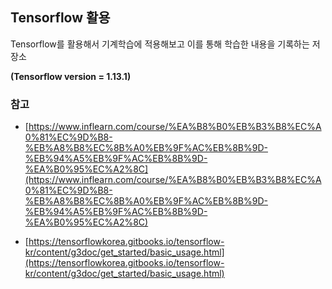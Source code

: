 ## Tensorflow 활용

Tensorflow를 활용해서 기계학습에 적용해보고 이를 통해 학습한 내용을 기록하는 저장소 

**(Tensorflow version = 1.13.1)**

### 참고

- [https://www.inflearn.com/course/%EA%B8%B0%EB%B3%B8%EC%A0%81%EC%9D%B8-%EB%A8%B8%EC%8B%A0%EB%9F%AC%EB%8B%9D-%EB%94%A5%EB%9F%AC%EB%8B%9D-%EA%B0%95%EC%A2%8C](https://www.inflearn.com/course/%EA%B8%B0%EB%B3%B8%EC%A0%81%EC%9D%B8-%EB%A8%B8%EC%8B%A0%EB%9F%AC%EB%8B%9D-%EB%94%A5%EB%9F%AC%EB%8B%9D-%EA%B0%95%EC%A2%8C)

- [https://tensorflowkorea.gitbooks.io/tensorflow-kr/content/g3doc/get_started/basic_usage.html](https://tensorflowkorea.gitbooks.io/tensorflow-kr/content/g3doc/get_started/basic_usage.html)